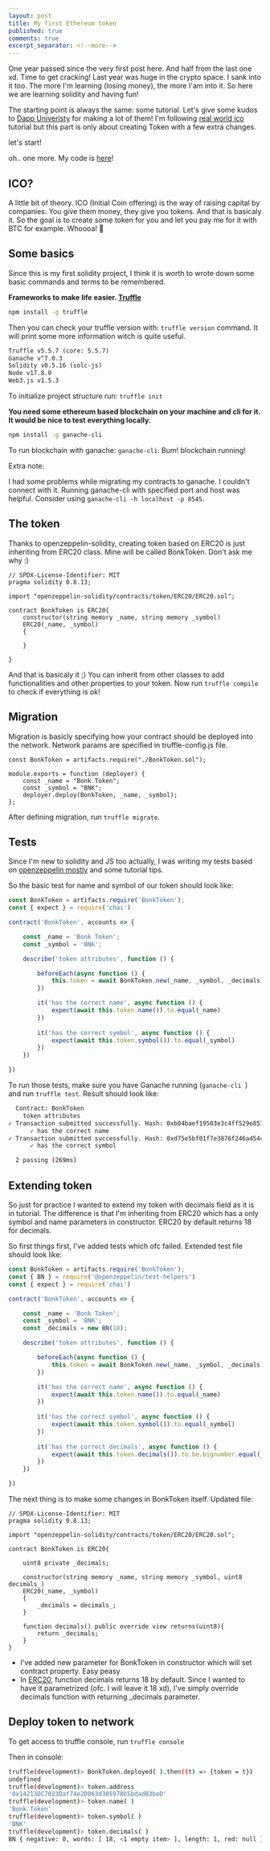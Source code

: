 ```yaml
---
layout: post
title: My first Ethereum token 
published: true
comments: true
excerpt_separator: <!--more-->
---
```


One year passed since the very first post here. And half from the last one xd. Time to get cracking!
Last year was huge in the crypto space. I sank into it too. The more I'm learning (losing money), the more I'am into it. So here we are learning solidity and having fun! 

The starting point is always the same: some tutorial. Let's give some kudos to [Dapp Univeristy](https://www.youtube.com/channel/UCY0xL8V6NzzFcwzHCgB8orQ) for making a lot of them! I'm following [real world ico](https://www.youtube.com/watch?v=ir-IRmMTG4Q&list=PLS5SEs8ZftgULF-lbxy-is9x_7mTMHFIN&index=2) tutorial but this part is only about creating Token with a few extra changes.

let's start!

oh.. one more. My code is [here](https://github.com/JakubSzwajka/ethereum_ico)!


## ICO? 

A little bit of theory. ICO (Initial Coin offering) is the way of raising capital by companies. You give them money, they give you tokens. And that is basicaly it. So the goal is to create some token for you and let you pay me for it with BTC for example. Whoooa! 💸 

## Some basics 

Since this is my first solidity project, I think it is worth to wrote down some basic commands and terms to be remembered. 

**Frameworks to make life easier. [Truffle](https://trufflesuite.com/)**

```bash
npm install -g truffle
```

Then you can check your truffle version with: ``truffle version`` command. It will print some more information witch is quite useful. 

```txt
Truffle v5.5.7 (core: 5.5.7)
Ganache v^7.0.3
Solidity v0.5.16 (solc-js)
Node v17.8.0
Web3.js v1.5.3
```
To initialize project structure run: ``truffle init`` 

**You need some ethereum based blockchain on your machine and cli for it. It would be nice to test everything locally.**

```bash
npm install -g ganache-cli
```

To run blockchain with ganache: ``ganache-cli``. Bum! blockchain running!

Extra note: 

I had some problems while migrating my contracts to ganache. I couldn't connect with it. Running ganache-cli with specified port and host was helpful. Consider using ``ganache-cli -h localhost -p 8545``.

## The token

Thanks to openzeppelin-solidity, creating token based on ERC20 is just inheriting from ERC20 class. Mine will be called BonkToken. Don't ask me why :) 

```solidity
// SPDX-License-Identifier: MIT
pragma solidity 0.8.13;

import "openzeppelin-solidity/contracts/token/ERC20/ERC20.sol";

contract BonkToken is ERC20{
    constructor(string memory _name, string memory _symbol) 
    ERC20(_name, _symbol)
    {

    }

}
```

And that is basicaly it ;) You can inherit from other classes to add functionalities and other properties to your token. Now run ``truffle compile`` to check if everything is ok!

## Migration 

Migration is basicly specifying how your contract should be deployed into the network. Network params are specified in truffle-config.js file. 

```solidity
const BonkToken = artifacts.require("./BonkToken.sol");

module.exports = function (deployer) {
    const _name = "Bonk Token";
    const _symbol = "BNK";
    deployer.deploy(BonkToken, _name, _symbol);
};
```
After defining migration, run ``truffle migrate``. 

## Tests 

Since I'm new to solidity and JS too actually, I was writing my tests based on [openzeppelin mostly](https://github.com/OpenZeppelin/openzeppelin-contracts/blob/master/test/token/ERC20/ERC20.test.js) and some tutorial tips.

So the basic test for name and symbol of our token should look like:

```js
const BonkToken = artifacts.require('BonkToken');
const { expect } = require('chai')

contract('BonkToken', accounts => {

    const _name = 'Bonk Token';
    const _symbol = 'BNK'; 

    describe('token attributes', function () {

        beforeEach(async function () {
            this.token = await BonkToken.new(_name, _symbol, _decimals); 
        })

        it('has the correct name', async function () {
            expect(await this.token.name()).to.equal(_name)
        })
        
        it('has the correct symbol', async function () {
            expect(await this.token.symbol()).to.equal(_symbol)
        })
    })

})

```

To run those tests, make sure you have Ganache running (``ganache-cli ``) and run ``truffle test``. Result should look like: 

```bash
  Contract: BonkToken
    token attributes
✓ Transaction submitted successfully. Hash: 0xb04baef19503e3c4ff529e857b28045d50eb1461048a85d3f08686059f4a8318
      ✓ has the correct name
✓ Transaction submitted successfully. Hash: 0xd75e5bf01f7e3876f246a454c5fff3263f584a285f06f07b4c57896127313897
      ✓ has the correct symbol

  2 passing (269ms)
```

## Extending token 

So just for practice I wanted to extend my token with decimals field as it is in tutorial. The difference is that I'm inheriting from ERC20 which has a only symbol and name parameters in constructor. ERC20 by default returns 18 for decimals. 

So first things first, I've added tests which ofc failed. Extended test file should look like: 

```js
const BonkToken = artifacts.require('BonkToken');
const { BN } = require('@openzeppelin/test-helpers')
const { expect } = require('chai')

contract('BonkToken', accounts => {

    const _name = 'Bonk Token';
    const _symbol = 'BNK'; 
    const _decimals = new BN(18); 

    describe('token attributes', function () {

        beforeEach(async function () {
            this.token = await BonkToken.new(_name, _symbol, _decimals); 
        })

        it('has the correct name', async function () {
            expect(await this.token.name()).to.equal(_name)
        })
        
        it('has the correct symbol', async function () {
            expect(await this.token.symbol()).to.equal(_symbol)
        })
        
        it('has the correct decimals', async function () {
            expect(await this.token.decimals()).to.be.bignumber.equal(_decimals)
        })
    })

})
```

The next thing is to make some changes in BonkToken itself. Updated file: 

```solidity
// SPDX-License-Identifier: MIT
pragma solidity 0.8.13;

import "openzeppelin-solidity/contracts/token/ERC20/ERC20.sol";

contract BonkToken is ERC20{

    uint8 private _decimals; 

    constructor(string memory _name, string memory _symbol, uint8 decimals_) 
    ERC20(_name, _symbol)
    {
        _decimals = decimals_;
    }

    function decimals() public override view returns(uint8){
        return _decimals;
    }
}
```
* I've added new parameter for BonkToken in constructor which will set contract property. Easy peasy
* In [ERC20](https://github.com/OpenZeppelin/openzeppelin-contracts/blob/master/contracts/token/ERC20/ERC20.sol), function decimals returns 18 by default. Since I wanted to have it parametrized (ofc. I will leave it 18 xd), I've simply override decimals function with returning _decimals parameter. 


## Deploy token to network

To get access to truffle console, run ``truffle console``

Then in console:
```bash
truffle(development)> BonkToken.deployed( ).then((t) => {token = t})
undefined
truffle(development)> token.address
'0x14213DC7023Daf74e2D063d305978b5bdadB3beD'
truffle(development)> token.name( )
'Bonk Token'
truffle(development)> token.symbol( )
'BNK'
truffle(development)> token.decimals( )
BN { negative: 0, words: [ 18, <1 empty item> ], length: 1, red: null }
```
